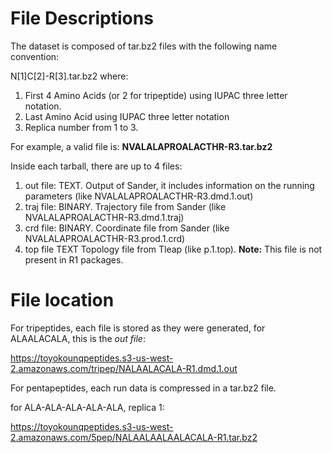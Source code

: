 
# File Descriptions

The dataset is composed of tar.bz2 files with the following name convention:

N[1]C[2]-R[3].tar.bz2 where:

1. First 4 Amino Acids (or 2 for tripeptide) using IUPAC three letter notation.
2. Last Amino Acid using IUPAC three letter notation
3. Replica number from 1 to 3.

For example, a valid file is: **NVALALAPROALACTHR-R3.tar.bz2**

Inside each tarball, there are up to 4 files:

1. out file: TEXT. Output of Sander, it includes information on the running parameters (like NVALALAPROALACTHR-R3.dmd.1.out)
2. traj file: BINARY. Trajectory file from Sander (like NVALALAPROALACTHR-R3.dmd.1.traj)
3. crd file: BINARY. Coordinate file from Sander  (like NVALALAPROALACTHR-R3.prod.1.crd)
4. top file TEXT Topology file from Tleap (like p.1.top). **Note:** This file is not present in R1 packages.

# File location

For tripeptides, each file is stored as they were generated, for ALAALACALA, this is the *out file*:

https://toyokounqpeptides.s3-us-west-2.amazonaws.com/tripep/NALAALACALA-R1.dmd.1.out


For pentapeptides, each run data is compressed in a tar.bz2 file.

for ALA-ALA-ALA-ALA-ALA, replica 1:

https://toyokounqpeptides.s3-us-west-2.amazonaws.com/5pep/NALAALAALAALACALA-R1.tar.bz2


